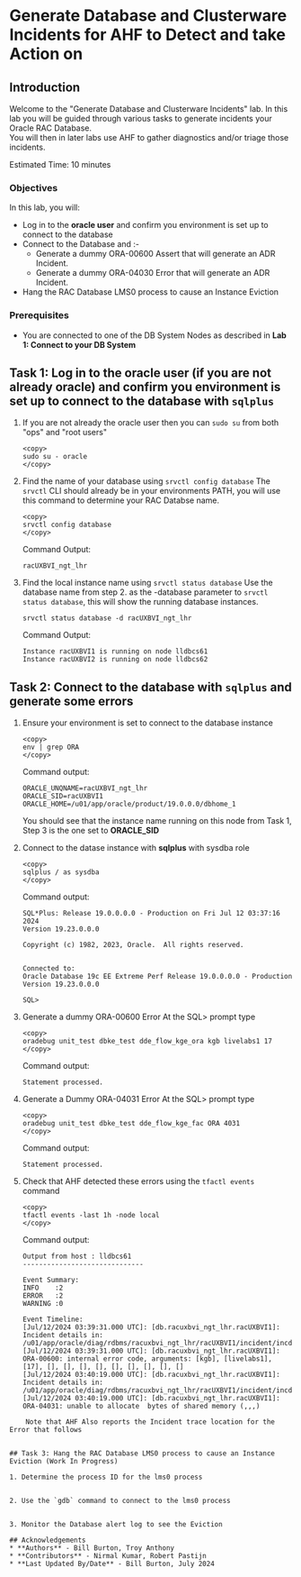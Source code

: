 # Generate Database and Clusterware Incidents for AHF to Detect and take Action on

## Introduction

Welcome to the "Generate Database and Clusterware Incidents" lab.  In this lab you will be guided through various tasks to generate incidents your Oracle RAC Database.  
You will then in later labs use AHF to gather diagnostics and/or triage those incidents.


Estimated Time: 10 minutes

### Objectives

In this lab, you will:
* Log in to the **oracle user** and confirm you environment is set up to connect to the database
* Connect to the Database and :-
	* Generate a dummy ORA-00600 Assert that will generate an ADR Incident.
	* Generate a dummy ORA-04030 Error that will generate an ADR Incident.
* Hang the RAC Database LMS0 process to cause an Instance Eviction


### Prerequisites
- You are connected to one of the DB System Nodes as described in **Lab 1: Connect to your DB System**

## Task 1: Log in to the oracle user (if you are not already oracle) and confirm you environment is set up to connect to the database with `sqlplus`
1.	If you are not already the oracle user then you can `sudo su` from both "ops" and "root users"

	```
	<copy>
	sudo su - oracle
	</copy>
	```
	

2.	Find the name of your database using `srvctl config database`
	The `srvctl` CLI should already be in your environments PATH, you will use this command to determine your RAC Databse name.

	```
	<copy>
	srvctl config database
	</copy>
	```
	Command Output:
	```
	racUXBVI_ngt_lhr
	```
3.	Find the local instance name using `srvctl status database` 
	Use the database name from step 2. as the -database parameter to `srvctl status database`, this will show the running database instances.

	```
	srvctl status database -d racUXBVI_ngt_lhr
	```
	Command Output:
	```
	Instance racUXBVI1 is running on node lldbcs61
	Instance racUXBVI2 is running on node lldbcs62
	```

## Task 2: Connect to the database with `sqlplus` and generate some errors


1. Ensure your environment is set to connect to the database instance

	```
	<copy>
	env | grep ORA
	</copy>
	```
	Command output:  
	```
	ORACLE_UNQNAME=racUXBVI_ngt_lhr
	ORACLE_SID=racUXBVI1
	ORACLE_HOME=/u01/app/oracle/product/19.0.0.0/dbhome_1	
	```
	You should see that the instance name running on this node from Task 1, Step 3 is the one set to **ORACLE_SID**

2. Connect to the datase instance with **sqlplus** with sysdba role
	```
	<copy>
	sqlplus / as sysdba
	</copy>
	```
	
	Command output:  
	```
	SQL*Plus: Release 19.0.0.0.0 - Production on Fri Jul 12 03:37:16 2024
	Version 19.23.0.0.0

	Copyright (c) 1982, 2023, Oracle.  All rights reserved.


	Connected to:
	Oracle Database 19c EE Extreme Perf Release 19.0.0.0.0 - Production
	Version 19.23.0.0.0

	SQL>
	```
3. Generate a dummy ORA-00600 Error
	At the SQL> prompt type
	```
	<copy>
	oradebug unit_test dbke_test dde_flow_kge_ora kgb livelabs1 17
	</copy>
	```
	Command output:  
	```
	Statement processed.
	```
4. Generate a Dummy ORA-04031 Error
	At the SQL> prompt type
	```
	<copy>
	oradebug unit_test dbke_test dde_flow_kge_fac ORA 4031
	</copy>
	```
	Command output:  
	```
	Statement processed.
	```
5. Check that AHF detected these errors using the `tfactl events` command 
	
	```
	<copy>
	tfactl events -last 1h -node local
	</copy>
	```
	Command output:  
	```
	Output from host : lldbcs61
	------------------------------

	Event Summary:
	INFO    :2
	ERROR   :2
	WARNING :0

	Event Timeline:
	[Jul/12/2024 03:39:31.000 UTC]: [db.racuxbvi_ngt_lhr.racUXBVI1]: Incident details in: /u01/app/oracle/diag/rdbms/racuxbvi_ngt_lhr/racUXBVI1/incident/incdir_19777/racUXBVI1_ora_6798_i19777.trc
	[Jul/12/2024 03:39:31.000 UTC]: [db.racuxbvi_ngt_lhr.racUXBVI1]: ORA-00600: internal error code, arguments: [kgb], [livelabs1], [17], [], [], [], [], [], [], [], [], []
	[Jul/12/2024 03:40:19.000 UTC]: [db.racuxbvi_ngt_lhr.racUXBVI1]: Incident details in: /u01/app/oracle/diag/rdbms/racuxbvi_ngt_lhr/racUXBVI1/incident/incdir_19778/racUXBVI1_ora_6798_i19778.trc
	[Jul/12/2024 03:40:19.000 UTC]: [db.racuxbvi_ngt_lhr.racUXBVI1]: ORA-04031: unable to allocate  bytes of shared memory (,,,)
```
	Note that AHF Also reports the Incident trace location for the Error that follows
	

## Task 3: Hang the RAC Database LMS0 process to cause an Instance Eviction (Work In Progress)

1. Determine the process ID for the lms0 process


2. Use the `gdb` command to connect to the lms0 process

	
3. Monitor the Database alert log to see the Eviction

## Acknowledgements
* **Authors** - Bill Burton, Troy Anthony
* **Contributors** - Nirmal Kumar, Robert Pastijn
* **Last Updated By/Date** - Bill Burton, July 2024
